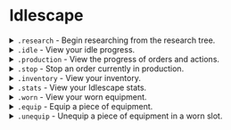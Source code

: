 # Idlescape

<details>
  <summary><code>.research</code> - Begin researching from the research tree.</summary>
<br>
  
Aliases: `.play` `.start` `.quest` `.quests` `.tutorial`

The research tree is used to unlock new mechanics, skills, item recipes, and progress through the game. Use the arrow reactions to change your selection and the tick reaction to being researching the current selection or refresh the list.


* **Research time** indicates how long the research will take to complete.
* **Items Required** indicates the required items for the research. These items are taken from the inventory.
* Research level requirements cannot be boosted for.
* Once started, the research cannot be cancelled.
* A list of researches can be found using `.inspect researches`
* To view the details of a specific research use `.inspect research <name of research>`
</details>

<details>
  <summary><code>.idle</code> - View your idle progress.</summary>
<br>
  
Aliases: `.gather` `.gathering`

Skills are split into idle and production skills. Mining, Woodcutting, Fishing, Combat, Hunter, and Thieving are all idle skills. 

* Use `.idle <name of item>` to assign a resource to gather using the idle skills.
* Once an item has been assigned to be idled, you will continue to idle. It should be noted that the assigned item will never be unassigned so continuing to assign the same item has no effect.
* Your maximum idle time is the amount of time elapsed since your last idlescape command. If you have not issued an idlescape command for longer than your maximum idle time, all progress will be paused until a command is issued. The idle timer is reset every time you issue an idlescape command. Your maximum idle time is based on your current Agility level including boosts. 
* Ingredients are displayed under the recipe being idled. The number indicates the amount you have in your inventory. Idling will pause if you do not have enough ingredients to continue.
* The items per hour displays the number of time you will complete that recipe in the next hour. If you do not have enough ingredients for the next hour, or boosts will expire, the display will be updated to the reduced number.
</details>

<details>
  <summary><code>.production</code> - View the progress of orders and actions.</summary>
<br>
  
Aliases: `.prod` `.prog` `.progress`

Skills are split into idle and production skills. Smithing, Cooking, Crafting, Herblore, Farming, Runecrafting, Enchanting, Fletching, Invention, Firemaking, and Construction are all production skills. 

* Your maximum idle time is the amount of time elapsed since your last idlescape command. If you have not issued an idlescape command for longer than your maximum idle time, all progress will be paused until a command is issued. The idle timer is reset every time you issue an idlescape command. Your maximum idle time is based on your current Agility level including boosts.
* Use the arrow reactions to change pages if your list of orders spans multiple pages.
* Use `.make [quantity] <name of item>` to begin an order. If `quantity` is unspecified it will default to 1.
* Use `.stop <name of item>` to cancel an order. You will be refunded all ingredients.
* If using a skill speed boost, the time remaining on the order will reduce at a faster rate.
</details>

<details>
  <summary><code>.stop</code> - Stop an order currently in production.</summary>
<br>
  
Aliases: `.end` `.abort`

* Use `.stop <name of item>` to cancel an order.
* You will be refunded all remaining ingredients of a cancelled order.
</details>

<details>
  <summary><code>.inventory</code> - View your inventory.</summary>
<br>
  
Aliases: `.inv` `.bag` `.bank` `.items` `.backpack`

Your inventory is where all of your items are placed. 

* Use `.inventory <search>` to search through your inventory. Use `|` to separate multiple searches. For example: `.inventory ore|bar|logs` will search for `ore`, `bar` and `logs`
* Use the arrow reactions to change pages if your inventory spans multiple pages.

</details>

<details>
  <summary><code>.stats</code> - View your Idlescape stats.</summary>
<br>
  
Aliases: `.stat` `.skill` `.skills` `.level` `.levels`

Experience in skills is gained through actions. As you gain experience your skills will level up, unlocking more content.

The columns are in the following order:

| Skill name | Level | Experience
-|-|-

</details>

<details>
  <summary><code>.worn</code> - View your worn equipment.</summary>
<br>
  
Aliases: `.gear` `.equipment`

Equipping items

* Use `.equip <item name>` to equip an item.
* Use `.unequip <slot name>` to unequip an item. Unequip uses the slot name rather than the item name since items can be in multiple slots.
* Equipping an item to a slot already in use will unequip the currently worn item.
* Some items use multiple slots. For example: two-handed weapons use both the mainhand and offhand slots.
* **Attack** determines how hard you hit a monster.
* **Defence** determines how hard a monster hits you.
* **Max kills** determines the maximum number of kills you can achieve per hour. Equip items with the **kill cap** stat to raise it. If your **attack** is high enough to get more kills per hour than your **kill cap**, the number is capped down to your **max kills**.

</details>
  
<details>
  <summary><code>.equip</code> - Equip a piece of equipment.</summary>
<br>
  
Aliases: `.wear` `.wield` `.weild`

* Use `.equip <item name>` to equip an item.
* Use `.unequip <slot name>` to unequip an item. Unequip uses the slot name rather than the item name since items can be in multiple slots.
* Equipping an item to a slot already in use will unequip the currently worn item.
* Some items use multiple slots. For example: two-handed weapons use both the mainhand and offhand slots.

</details>
  
<details>
  <summary><code>.unequip</code> - Unequip a piece of equipment in a worn slot.</summary>
<br>
  
Aliases: `.unwear` `.unwield` `.unweild`

* Use `.unequip <slot name>` to unequip an item. Unequip uses the slot name rather than the item name since items can be in multiple slots.
* Use `.equip <item name>` to equip an item.
* `slot name` can either be the name of the slot or its alias.

Slot name|Aliases|Unlock
-|-|-
Head|`helm`|
Cape|`back`|
Neck|`amulet` `ammy`|
Mainhand|`mh` `weapon`|
Offhand|`oh` `shield`|
Body|`top` `torso`|
Legs|`bottom` `bottoms`|
Hands|`glove` `gloves`|
Feet|`boot` `boots`|
Ring||
Ammo||
Consumable 1|`food 1` `consumable1` `c1`|
Consumable 2|`food 2` `consumable2` `c2`|Level 30 Combat
Consumable 3|`food 3` `consumable3` `c3`|Level 70 Combat
Pickaxe||Completion of the 'Pickaxes' research
Hatchet||Completion of the 'Hatchets' research
Fishing rod||Completion of the 'Fishing rods' research

<details>
  <summary><code>.boosts</code> - View your active boosts.</summary>
<br>

</details>
  
<details>
  <summary><code>.buffs</code> - View your active buff sources.</summary>
<br>


</details>  
  
<details>
  <summary><code>.daily</code> - Claim any unlocked dailies.</summary>
<br>

* This command can be used once every 24 hours.

</details>
  
<details>
  <summary><code>.</code> - </summary>
<br>
  
Aliases:

</details>

`.collection` - 

`.daily` - 

`.disassemble` - 

`.shop` - 

`.ge` - 

`.inspect` - 

`.leaderboard` - 

`.use` - 
